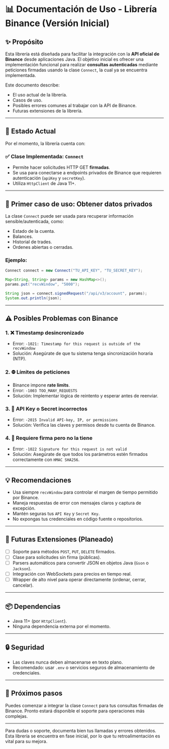 # 📊 Documentación de Uso - Librería Binance (Versión Inicial)

## ✨ Propósito

Esta librería está diseñada para facilitar la integración con la **API oficial de Binance** desde aplicaciones Java. El objetivo inicial es ofrecer una implementación funcional para realizar **consultas autenticadas** mediante peticiones firmadas usando la clase `Connect`, la cual ya se encuentra implementada.

Este documento describe:

* El uso actual de la librería.
* Casos de uso.
* Posibles errores comunes al trabajar con la API de Binance.
* Futuras extensiones de la librería.

---

## 📅 Estado Actual

Por el momento, la librería cuenta con:

### ✅ Clase Implementada: `Connect`

* Permite hacer solicitudes HTTP GET **firmadas**.
* Se usa para conectarse a endpoints privados de Binance que requieren autenticación (`apiKey` y `secretKey`).
* Utiliza `HttpClient` de Java 11+.

---

## 🚀 Primer caso de uso: Obtener datos privados

La clase `Connect` puede ser usada para recuperar información sensible/autenticada, como:

* Estado de la cuenta.
* Balances.
* Historial de trades.
* Ordenes abiertas o cerradas.

### Ejemplo:

```java
Connect connect = new Connect("TU_API_KEY", "TU_SECRET_KEY");

Map<String, String> params = new HashMap<>();
params.put("recvWindow", "5000");

String json = connect.signedRequest("/api/v3/account", params);
System.out.println(json);
```

---

## ⚠️ Posibles Problemas con Binance

### 1. ❌ Timestamp desincronizado

* Error: `-1021: Timestamp for this request is outside of the recvWindow`
* Solución: Asegúrate de que tu sistema tenga sincronización horaria (NTP).

### 2. ⛔ Límites de peticiones

* Binance impone **rate limits**.
* Error: `-1003 TOO_MANY_REQUESTS`
* Solución: Implementar lógica de reintento y esperar antes de reenviar.

### 3. 🔑 API Key o Secret incorrectos

* Error: `-2015 Invalid API-key, IP, or permissions`
* Solución: Verifica las claves y permisos desde tu cuenta de Binance.

### 4. 💸 Requiere firma pero no la tiene

* Error: `-1022 Signature for this request is not valid`
* Solución: Asegúrate de que todos los parámetros estén firmados correctamente con `HMAC SHA256`.

---

## 💡 Recomendaciones

* Usa siempre `recvWindow` para controlar el margen de tiempo permitido por Binance.
* Maneja respuestas de error con mensajes claros y captura de excepción.
* Mantén seguras tus `API Key` y `Secret Key`.
* No expongas tus credenciales en código fuente o repositorios.

---

## 🚜 Futuras Extensiones (Planeado)

* [ ] Soporte para métodos `POST`, `PUT`, `DELETE` firmados.
* [ ] Clase para solicitudes sin firma (públicas).
* [ ] Parsers automáticos para convertir JSON en objetos Java (`Gson` o `Jackson`).
* [ ] Integración con WebSockets para precios en tiempo real.
* [ ] Wrapper de alto nivel para operar directamente (ordenar, cerrar, cancelar).

---

## 📦 Dependencias

* Java 11+ (por `HttpClient`).
* Ninguna dependencia externa por el momento.

---

## 🔒 Seguridad

* Las claves nunca deben almacenarse en texto plano.
* Recomendado: usar `.env` o servicios seguros de almacenamiento de credenciales.

---

## 🚀 Próximos pasos

Puedes comenzar a integrar la clase `Connect` para tus consultas firmadas de Binance. Pronto estará disponible el soporte para operaciones más complejas.

---

Para dudas o soporte, documenta bien tus llamadas y errores obtenidos. Esta librería se encuentra en fase inicial, por lo que tu retroalimentación es vital para su mejora.
